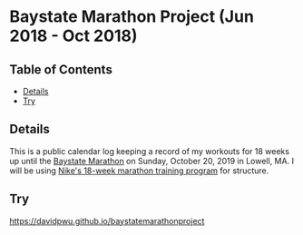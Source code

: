 # Baystate Marathon Project (Jun 2018 - Oct 2018)

## Table of Contents

* [Details](#details)
* [Try](#try)

## Details

This is a public calendar log keeping a record of my workouts for 18 weeks up until the <a href="https://baystatemarathon.com/">Baystate Marathon</a> on Sunday, October 20, 2019 in Lowell, MA. I will be using <a href="https://content.nike.com/content/dam/one-nike/en_us/season-2015-su/Running/NikeRunClub/TrainingPlans/Marathon_Training_Plan_Miles_3_29_2016.pdf">Nike's 18-week marathon training program</a> for structure.

## Try

<a href="https://davidpwu.github.io/baystatemarathonproject">https://davidpwu.github.io/baystatemarathonproject</a>